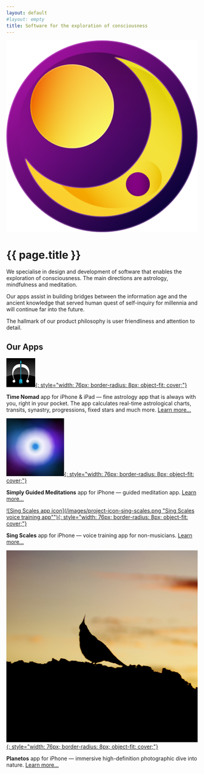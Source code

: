 ```yaml
---
layout: default
#layout: empty
title: Software for the exploration of consciousness
---
```


<div class="home-banner" role="banner" style="background-image: url('/images/project-bg-milky-way.jpg');">
  <div class="banner-col-wrapper">
  	<div class="banner-col banner-col-1">
  	  <img src="/images/seqfx-logo-color.png">
	</div>
  	<div class="banner-col banner-col-2">
    	<h1>{{ page.title }}</h1>
	</div>
  </div>
</div>

We specialise in design and development of software that enables the exploration of consciousness. The main directions are astrology, mindfulness and meditation. 

Our apps assist in building bridges between the information age and the ancient knowledge that served human quest of self-inquiry for millennia and will continue far into the future.

The hallmark of our product philosophy is user friendliness and attention to detail. 

## Our Apps

[![Time Nomad app icon](/images/project-icon-time-nomad.png "Time Nomad astrology app"){: style="width: 76px; border-radius: 8px; object-fit: cover;"}](https://timenomad.app)

**Time Nomad** app for iPhone & iPad — fine astrology app that is always with you, right in your pocket. The app calculates real-time astrological charts, transits, synastry, progressions, fixed stars and much more. [Learn more…](https://timenomad.app)

[![Simply Guided Meditations app icon](/images/project-icon-simply-guided-meditations.png "Simply Guided Meditations meditation app"){: style="width: 76px; border-radius: 8px; object-fit: cover;"}](/simply-guided-meditations)

**Simply Guided Meditations** app for iPhone — guided meditation app. [Learn more…](/simply-guided-meditations)

[![Sing Scales app icon](/images/project-icon-sing-scales.png "Sing Scales voice training app""){: style="width: 76px; border-radius: 8px; object-fit: cover;"}](/sing-scales-voice-training)

**Sing Scales** app for iPhone — voice training app for non-musicians. [Learn more…](/sing-scales-voice-training)

[![Planetos app icon](/images/project-icon-planetos.jpg "Planetos high-definition immersive nature photography app"){: style="width: 76px; border-radius: 8px; object-fit: cover;"}](/planetos)

**Planetos** app for iPhone — immersive high-definition photographic dive into nature. [Learn more…](/planetos)
